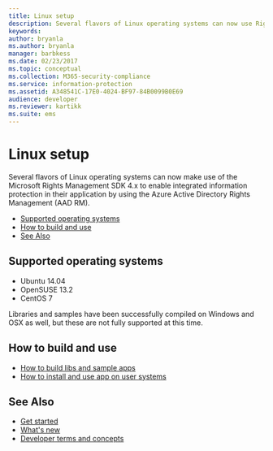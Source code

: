 ```yaml
---
title: Linux setup 
description: Several flavors of Linux operating systems can now use Rights Management SDK 4.x.
keywords:
author: bryanla
ms.author: bryanla
manager: barbkess
ms.date: 02/23/2017
ms.topic: conceptual
ms.collection: M365-security-compliance
ms.service: information-protection
ms.assetid: A348541C-17E0-4024-BF97-84B0099B0E69
audience: developer
ms.reviewer: kartikk
ms.suite: ems
---
```


# Linux setup

Several flavors of Linux operating systems can now make use of the Microsoft Rights Management SDK 4.x to enable integrated information protection in their application by using the Azure Active Directory Rights Management (AAD RM).

- [Supported operating systems](#supported-operating-systems)
- [How to build and use](#how-to-build-and-use)
- [See Also](#see-also)

## Supported operating systems

- Ubuntu 14.04
- OpenSUSE 13.2
- CentOS 7

Libraries and samples have been successfully compiled on Windows and OSX as well, but these are not fully supported at this time.
 
## How to build and use

- [How to build libs and sample apps](https://github.com/AzureAD/rms-sdk-for-cpp/wiki/How-to-Build)
- [How to install and use app on user systems](https://github.com/AzureAD/rms-sdk-for-cpp/wiki/How-to-Use)

## See Also

- [Get started](get-started.md)
- [What's new](release-notes.md)
- [Developer terms and concepts](core-concepts.md)
